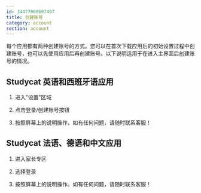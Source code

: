 ```yaml
---
id: 34477068697497
title: 创建账号
category: account
section: account
---
```

每个应用都有两种创建账号的方式。您可以在首次下载应用后的初始设置过程中创建账号，也可以先使用应用后再创建账号。以下说明适用于在进入主界面后创建账号的情况。

## Studycat 英语和西班牙语应用

1. 进入"设置"区域

2. 点击登录/创建账号按钮

3. 按照屏幕上的说明操作。如有任何问题，请随时联系客服！

## Studycat 法语、德语和中文应用 

1. 进入家长专区

2. 选择登录

3. 按照屏幕上的说明操作。如有任何问题，请随时联系客服！